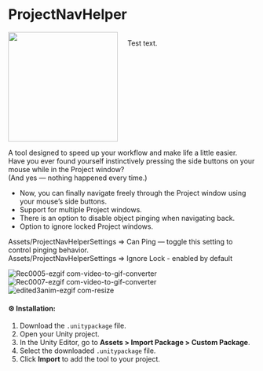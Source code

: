 # ProjectNavHelper

<div style="display: flex; align-items: start;">
  <img src="![edited3anim-ezgif com-resize](https://github.com/user-attachments/assets/3b0de392-7a80-4604-a3ab-1a133b6cf854)" style="width: 223px; margin-right: 20px;" />
  <p>
    Test text.
  </p>
</div>

A tool designed to speed up your workflow and make life a little easier.<br>
Have you ever found yourself instinctively pressing the side buttons on your mouse while in the Project window?<br>
(And yes — nothing happened every time.)<br>


- Now, you can finally navigate freely through the Project window using your mouse’s side buttons.<br>
- Support for multiple Project windows.<br>
- There is an option to disable object pinging when navigating back.<br>
- Option to ignore locked Project windows.<br>

Assets/ProjectNavHelperSettings => Can Ping — toggle this setting to control pinging behavior.<br>
Assets/ProjectNavHelperSettings => Ignore Lock - enabled by default

![Rec0005-ezgif com-video-to-gif-converter](https://github.com/user-attachments/assets/9d6194c4-3cf5-455d-a3b1-d53b760ca776)
![Rec0007-ezgif com-video-to-gif-converter](https://github.com/user-attachments/assets/e1c8f128-e15a-463e-9707-02cc8f887a06)
![edited3anim-ezgif com-resize](https://github.com/user-attachments/assets/3b0de392-7a80-4604-a3ab-1a133b6cf854)


#### ⚙ Installation:<br>
1. Download the `.unitypackage` file.<br>
2. Open your Unity project.<br>
3. In the Unity Editor, go to **Assets > Import Package > Custom Package**.<br>
4. Select the downloaded `.unitypackage` file.<br>
5. Click **Import** to add the tool to your project.<br>
